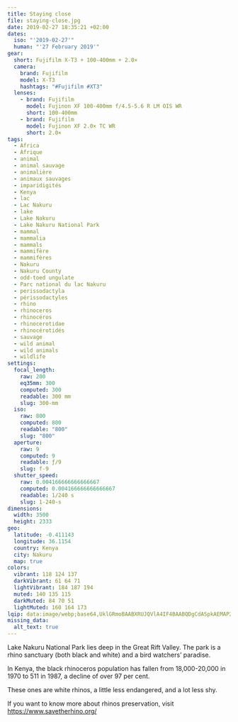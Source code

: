 ```yaml
---
title: Staying close
file: staying-close.jpg
date: 2019-02-27 18:35:21 +02:00
dates:
  iso: "'2019-02-27'"
  human: "'27 February 2019'"
gear:
  short: Fujifilm X-T3 + 100-400mm + 2.0×
  camera:
    brand: Fujifilm
    model: X-T3
    hashtags: "#Fujifilm #XT3"
  lenses:
    - brand: Fujifilm
      model: Fujinon XF 100-400mm f/4.5-5.6 R LM OIS WR
      short: 100-400mm
    - brand: Fujifilm
      model: Fujinon XF 2.0× TC WR
      short: 2.0×
tags:
  - Africa
  - Afrique
  - animal
  - animal sauvage
  - animalière
  - animaux sauvages
  - imparidigités
  - Kenya
  - lac
  - Lac Nakuru
  - lake
  - Lake Nakuru
  - Lake Nakuru National Park
  - mammal
  - mammalia
  - mammals
  - mammifère
  - mammifères
  - Nakuru
  - Nakuru County
  - odd-toed ungulate
  - Parc national du lac Nakuru
  - perissodactyla
  - périssodactyles
  - rhino
  - rhinoceros
  - rhinocéros
  - rhinocerotidae
  - rhinocérotidés
  - sauvage
  - wild animal
  - wild animals
  - wildlife
settings:
  focal_length:
    raw: 200
    eq35mm: 300
    computed: 300
    readable: 300 mm
    slug: 300-mm
  iso:
    raw: 800
    computed: 800
    readable: "800"
    slug: "800"
  aperture:
    raw: 9
    computed: 9
    readable: ƒ/9
    slug: f-9
  shutter_speed:
    raw: 0.004166666666666667
    computed: 0.004166666666666667
    readable: 1/240 s
    slug: 1-240-s
dimensions:
  width: 3500
  height: 2333
geo:
  latitude: -0.411143
  longitude: 36.1154
  country: Kenya
  city: Nakuru
  map: true
colors:
  vibrant: 118 124 137
  darkVibrant: 61 64 71
  lightVibrant: 184 187 194
  muted: 140 135 115
  darkMuted: 84 70 51
  lightMuted: 160 164 173
lqip: data:image/webp;base64,UklGRmoBAABXRUJQVlA4IF4BAABQDgCdASpkAEMAP22gwFi0rCaqMVhs+pAtiWdsIV476OS7MCq34muhz+EpjcDCIKgQ6ndjJXc2WuZ7SXJY/AKeIuc/ayXQQJ76jWKWoq5htLYukcEhWd7G1yYgPEMNhNz86hCBgyuNthDtsaVit+rOYqGIgc8sIGaTyAAA/hG9Wr5TrGbCclhKekSBL9+aM5hL7m8B5CCGQgRrVor+x9FOvu35XCEVtwqNBCIuPESDPQToDCYWsAl1NVWB4T+zhHdn1S6HsJtOUZMwx8ddf5vtwbK6mXnjo+kuF7iD0mD5mQmJempjmRNkPjHQXAWthciZ5IgLHm3wi2dcvNdCkQHMMTbrwH4p46sQOT9sMEWzQWqtC2yxPp/GiGZh9k8PjcCJwhuKJu/9a9A28apqDBqw46pbWlmnbmMr+ClZejAjPQBbO1x3I4asmjNT8JEi/KIaA+UFk3/0Dl+2XAAAAA==
missing_data:
  alt_text: true
---
```


Lake Nakuru National Park lies deep in the Great Rift Valley. The park is a rhino sanctuary (both black and white) and a bird watchers’ paradise.

In Kenya, the black rhinoceros population has fallen from 18,000-20,000 in 1970 to 511 in 1987, a decline of over 97 per cent.

These ones are white rhinos, a little less endangered, and a lot less shy.

If you want to know more about rhinos preservation, visit https://www.savetherhino.org/
